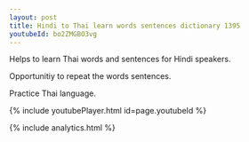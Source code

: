 ```yaml
---
layout: post
title: Hindi to Thai learn words sentences dictionary 1395 
youtubeId: bo2ZMGBO3vg
---
```

 
 
Helps to learn Thai words and sentences for Hindi speakers.

Opportunitiy to repeat the words sentences. 

Practice Thai language. 
 
{% include youtubePlayer.html id=page.youtubeId %}
 
 
{% include analytics.html %}